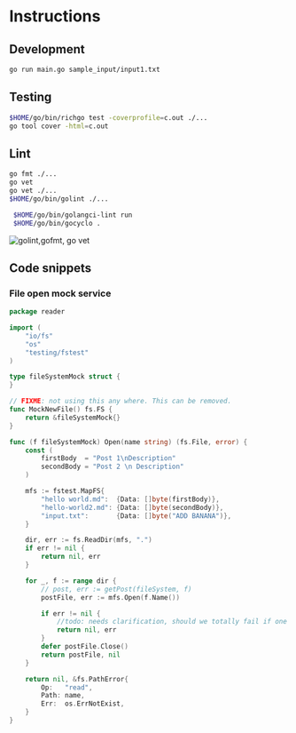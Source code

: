 # Instructions

## Development

```bash
go run main.go sample_input/input1.txt
```

## Testing

```bash
$HOME/go/bin/richgo test -coverprofile=c.out ./... 
go tool cover -html=c.out 
```

## Lint


```bash
go fmt ./...
go vet
go vet ./...
$HOME/go/bin/golint ./...

 $HOME/go/bin/golangci-lint run
 $HOME/go/bin/gocyclo .   
```

![golint,gofmt, go vet](https://sparkbox.com/uploads/article_uploads/code-checking-options.png)


## Code snippets

### File open mock service


```go
package reader

import (
	"io/fs"
	"os"
	"testing/fstest"
)

type fileSystemMock struct {
}

// FIXME: not using this any where. This can be removed.
func MockNewFile() fs.FS {
	return &fileSystemMock{}
}

func (f fileSystemMock) Open(name string) (fs.File, error) {
	const (
		firstBody  = "Post 1\nDescription"
		secondBody = "Post 2 \n Description"
	)

	mfs := fstest.MapFS{
		"hello world.md":  {Data: []byte(firstBody)},
		"hello-world2.md": {Data: []byte(secondBody)},
		"input.txt":       {Data: []byte("ADD BANANA")},
	}

	dir, err := fs.ReadDir(mfs, ".")
	if err != nil {
		return nil, err
	}

	for _, f := range dir {
		// post, err := getPost(fileSystem, f)
		postFile, err := mfs.Open(f.Name())

		if err != nil {
			//todo: needs clarification, should we totally fail if one file fails? or just ignore?
			return nil, err
		}
		defer postFile.Close()
		return postFile, nil
	}

	return nil, &fs.PathError{
		Op:   "read",
		Path: name,
		Err:  os.ErrNotExist,
	}
}

```